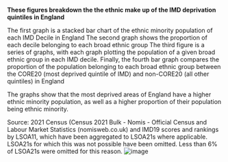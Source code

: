 <b>These figures breakdown the the ethnic make up of the IMD deprivation quintiles in England</b>

The first graph is a stacked bar chart of the ethnic minority population of each IMD Decile in England
The second graph shows the proportion of each decile belonging to each broad ethnic group
The third figure is a series of graphs, with each graph plotting the population of a given broad ethnic group in each IMD decile.
Finally, the fourth bar graph compares the proportion of the population belonging to each broad ethnic group between the CORE20 (most deprived quintile of IMD) and non-CORE20 (all other quintiles) in England

The graphs show that the most deprived areas of England have a higher ethnic minority population, as well as a higher proportion of their population being ethnic minority.

Source: 2021 Census (Census 2021 Bulk - Nomis - Official Census and Labour Market Statistics (nomisweb.co.uk) and IMD19 scores and rankings by LSOA11, which have been aggregated to LSOA21s where applicable. LSOA21s for which this was not possible have been omitted.   Less than 6% of LSOA21s were omitted for this reason.
![image](https://github.com/Bobbert2121/NHSEgraphs/assets/119295701/738ec0d6-888a-4d4b-bb9f-9ba6d5e077f4)

